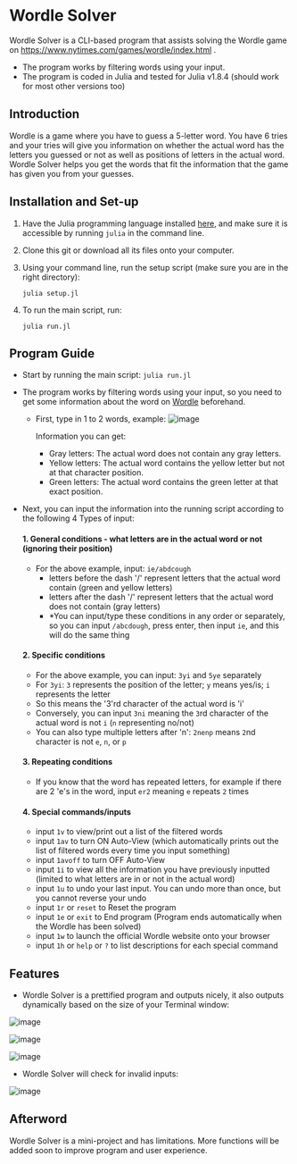 # Wordle Solver
Wordle Solver is a CLI-based program that assists solving the Wordle game on https://www.nytimes.com/games/wordle/index.html .
- The program works by filtering words using your input.
- The program is coded in Julia and tested for Julia v1.8.4 (should work for most other versions too)


## Introduction

Wordle is a game where you have to guess a 5-letter word. You have 6 tries and your tries will give you information on whether the actual word has the letters you guessed or not as well as positions of letters in the actual word. Wordle Solver helps you get the words that fit the information that the game has given you from your guesses.


## Installation and Set-up

1. Have the Julia programming language installed [here](https://julialang.org/downloads/), and make sure it is accessible by running `julia` in the command line.

2. Clone this git or download all its files onto your computer.

3. Using your command line, run the setup script (make sure you are in the right directory):
    ```
    julia setup.jl
    ```

4. To run the main script, run:
    ```
    julia run.jl
    ```

## Program Guide

- Start by running the main script: ```julia run.jl```
- The program works by filtering words using your input, so you need to get some information about the word on [Wordle](https://www.nytimes.com/games/wordle/index.html) beforehand.
  - First, type in 1 to 2 words, example:
    ![image](https://user-images.githubusercontent.com/90701608/212551008-38d7278e-f04d-4720-9355-5d118fe26fe6.png)
    
    Information you can get:
    - Gray letters: The actual word does not contain any gray letters.
    - Yellow letters: The actual word contains the yellow letter but not at that character position.
    - Green letters: The actual word contains the green letter at that exact position.

- Next, you can input the information into the running script according to the following 4 Types of input:
    #### 1. General conditions - what letters are in the actual word or not (ignoring their position)
    - For the above example, input: `ie/abdcough`
        - letters before the dash '/' represent letters that the actual word contain (green and yellow letters)
        - letters after the dash '/' represent letters that the actual word does not contain (gray letters)
        - *You can input/type these conditions in any order or separately, so you can input `/abcdough`, press enter, then input `ie`, and this will do the same thing

    #### 2. Specific conditions
    - For the above example, you can input: `3yi` and `5ye` separately
    - For `3yi`: `3` represents the position of the letter; `y` means yes/is; `i` represents the letter
    - So this means the '3'rd character of the actual word is 'i'
    - Conversely, you can input `3ni` meaning the `3`rd character of the actual word is not `i` (`n` representing no/not)
    - You can also type multiple letters after 'n': `2nenp` means `2`nd character is not `e`, `n`, or `p`

    #### 3. Repeating conditions
    - If you know that the word has repeated letters, for example if there are 2 'e's in the word, input `er2` meaning `e` repeats `2` times

    #### 4. Special commands/inputs
    - input `1v` to view/print out a list of the filtered words
    - input `1av` to turn ON Auto-View (which automatically prints out the list of filtered words every time you input something)
    - input `1avoff` to turn OFF Auto-View
    - input `1i` to view all the information you have previously inputted (limited to what letters are in or not in the actual word)
    - input `1u` to undo your last input. You can undo more than once, but you cannot reverse your undo
    - input `1r` or `reset` to Reset the program
    - input `1e` or `exit` to End program (Program ends automatically when the Wordle has been solved)
    - input `1w` to launch the official Wordle website onto your browser
    - input `1h` or `help` or `?` to list descriptions for each special command

## Features

- Wordle Solver is a prettified program and outputs nicely, it also outputs dynamically based on the size of your Terminal window:

![image](https://user-images.githubusercontent.com/90701608/212552953-dc9cca69-bade-4245-afac-19c6e100de00.png)

![image](https://user-images.githubusercontent.com/90701608/212553887-7999291b-9c63-425c-8dae-34de0f827907.png)

![image](https://user-images.githubusercontent.com/90701608/212554602-f1ed3752-19ca-4e48-934b-d69b4b1ca056.png)

- Wordle Solver will check for invalid inputs:

![image](https://user-images.githubusercontent.com/90701608/212554548-1ec27c93-e9dd-498a-b29e-d530a6bbccad.png)


## Afterword

Wordle Solver is a mini-project and has limitations. More functions will be added soon to improve program and user experience.

